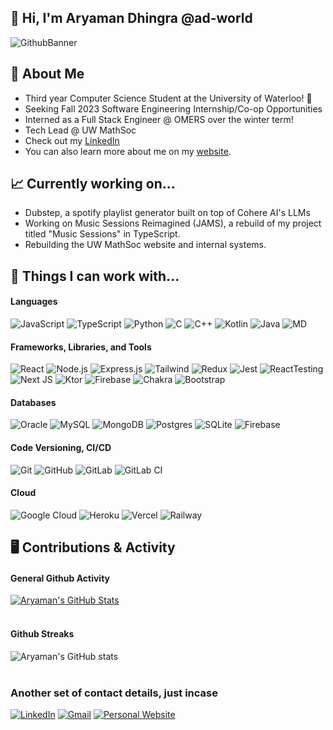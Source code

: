 ## 👋 Hi, I'm Aryaman Dhingra @ad-world
![GithubBanner](https://user-images.githubusercontent.com/67097683/232333938-6a696ef4-d22b-4579-81a2-aa0b56151a66.png)

## 🔎 About Me
* Third year Computer Science Student at the University of Waterloo! 🦆
* Seeking Fall 2023 Software Engineering Internship/Co-op Opportunities
* Interned as a Full Stack Engineer @ OMERS over the winter term!
* Tech Lead @ UW MathSoc
* Check out my <a href="https://www.linkedin.com/in/ad-world/">LinkedIn</a>
* You can also learn more about me on my <a href="https://aryaman.dev">website</a>.

## 📈 Currently working on...
* Dubstep, a spotify playlist generator built on top of Cohere AI's LLMs
* Working on Music Sessions Reimagined (JAMS), a rebuild of my project titled "Music Sessions" in TypeScript. 
* Rebuilding the UW MathSoc website and internal systems.

## 🔧 Things I can work with...
#### Languages
![JavaScript](https://img.shields.io/badge/JavaScript-F7DF1E?style=for-the-badge&logo=javascript&logoColor=black)
![TypeScript](https://img.shields.io/badge/TypeScript-007ACC?style=for-the-badge&logo=typescript&logoColor=white)
![Python](https://img.shields.io/badge/Python-3776AB?style=for-the-badge&logo=python&logoColor=white)
![C](https://img.shields.io/badge/c-%2300599C.svg?style=for-the-badge&logo=c&logoColor=white)
![C++](https://img.shields.io/badge/C%2B%2B-00599C?style=for-the-badge&logo=c%2B%2B&logoColor=white)
![Kotlin](https://img.shields.io/badge/kotlin-%237F52FF.svg?style=for-the-badge&logo=kotlin&logoColor=white)
![Java](https://img.shields.io/badge/Java-ED8B00?style=for-the-badge&logo=openjdk&logoColor=white)
![MD](https://img.shields.io/badge/Markdown-000000?style=for-the-badge&logo=markdown&logoColor=white)

#### Frameworks, Libraries, and Tools
![React](https://img.shields.io/badge/React-20232A?style=for-the-badge&logo=react&logoColor=61DAFB)
![Node.js](https://img.shields.io/badge/Node.js-43853D?style=for-the-badge&logo=node.js&logoColor=white)
![Express.js](https://img.shields.io/badge/express.js-%23404d59.svg?style=for-the-badge&logo=express&logoColor=%2361DAFB)
![Tailwind](https://img.shields.io/badge/Tailwind_CSS-38B2AC?style=for-the-badge&logo=tailwind-css&logoColor=white)
![Redux](https://img.shields.io/badge/Redux-593D88?style=for-the-badge&logo=redux&logoColor=white)
![Jest](https://img.shields.io/badge/Jest-323330?style=for-the-badge&logo=Jest&logoColor=white)
![ReactTesting](https://img.shields.io/badge/testing%20library-323330?style=for-the-badge&logo=testing-library&logoColor=red)
![Next JS](https://img.shields.io/badge/Next-black?style=for-the-badge&logo=next.js&logoColor=white)
![Ktor](https://img.shields.io/badge/Ktor-756EFF?&style=for-the-badge&logo=Kotlin&logoColor=white)
![Firebase](https://img.shields.io/badge/firebase-%23039BE5.svg?style=for-the-badge&logo=firebase)
![Chakra](https://img.shields.io/badge/chakra-%234ED1C5.svg?style=for-the-badge&logo=chakraui&logoColor=white)
![Bootstrap](https://img.shields.io/badge/bootstrap-%23563D7C.svg?style=for-the-badge&logo=bootstrap&logoColor=white)


#### Databases
![Oracle](https://img.shields.io/badge/Oracle-F80000?style=for-the-badge&logo=oracle&logoColor=white)
![MySQL](https://img.shields.io/badge/mysql-%2300f.svg?style=for-the-badge&logo=mysql&logoColor=white)
![MongoDB](https://img.shields.io/badge/MongoDB-%234ea94b.svg?style=for-the-badge&logo=mongodb&logoColor=white)
![Postgres](https://img.shields.io/badge/postgres-%23316192.svg?style=for-the-badge&logo=postgresql&logoColor=white)
![SQLite](https://img.shields.io/badge/sqlite-%2307405e.svg?style=for-the-badge&logo=sqlite&logoColor=white)
![Firebase](https://img.shields.io/badge/Firebase-039BE5?style=for-the-badge&logo=Firebase&logoColor=white)

#### Code Versioning, CI/CD
![Git](https://img.shields.io/badge/git-%23F05033.svg?style=for-the-badge&logo=git&logoColor=white)
![GitHub](https://img.shields.io/badge/github-%23121011.svg?style=for-the-badge&logo=github&logoColor=white)
![GitLab](https://img.shields.io/badge/gitlab-%23181717.svg?style=for-the-badge&logo=gitlab&logoColor=white)
![GitLab CI](https://img.shields.io/badge/gitlab%20ci-%23181717.svg?style=for-the-badge&logo=gitlab&logoColor=white)

#### Cloud 
![Google Cloud](https://img.shields.io/badge/GoogleCloud-%234285F4.svg?style=for-the-badge&logo=google-cloud&logoColor=white)
![Heroku](https://img.shields.io/badge/heroku-%23430098.svg?style=for-the-badge&logo=heroku&logoColor=white)
![Vercel](https://img.shields.io/badge/vercel-%23000000.svg?style=for-the-badge&logo=vercel&logoColor=white)
![Railway](https://img.shields.io/badge/railway-%23000000.svg?style=for-the-badge&logoColor=white)

## 🖥 Contributions & Activity
#### General Github Activity
<a href="https://github.com/ad-world">
  <img align="center" src="https://github-readme-stats.vercel.app/api?username=ad-world&show_icons=true&theme=tokyonight&border_radius=20&cache_seconds=1800" alt="Aryaman's GitHub Stats" />
</a>
<br></br>

#### Github Streaks
![Aryaman's GitHub stats](https://github-readme-streak-stats.herokuapp.com/?user=ad-world&theme=tokyonight&border_radius=20)
<br></br>

<!-- #### Github Contributions
![Aryamans's github activity graph](https://github-readme-activity-graph.cyclic.app/graph?username=ad-world&theme=tokyo-night&radius=16&hide_border=true) -->

### Another set of contact details, just incase
[![LinkedIn](https://img.shields.io/badge/linkedin-%230077B5.svg?style=for-the-badge&logo=linkedin&logoColor=white)](https://www.linkedin.com/in/ad-world/)
[![Gmail](https://img.shields.io/badge/Gmail-D14836?style=for-the-badge&logo=gmail&logoColor=white)](mailto:aryamandhingra@gmail.com)
[![Personal Website](https://img.shields.io/badge/website-000000?style=for-the-badge&logo=About.me&logoColor=white)](https://aryaman.dev)


